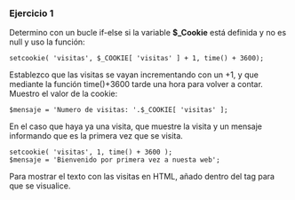 ### Ejercicio 1
Determino con un bucle if-else si la variable **$_Cookie** está definida y no es null y uso la función:

    setcookie( 'visitas', $_COOKIE[ 'visitas' ] + 1, time() + 3600); 
Establezco que las visitas se vayan incrementando con un +1, y que mediante la función time()+3600 tarde una hora para 
volver a contar. Muestro el valor de la cookie:
        
    $mensaje = 'Numero de visitas: '.$_COOKIE[ 'visitas' ];
En el caso que haya ya una visita, que muestre la visita y un mensaje informando que es la primera vez que se visita.

    setcookie( 'visitas', 1, time() + 3600 );
    $mensaje = 'Bienvenido por primera vez a nuesta web';

Para mostrar el texto con las visitas en HTML, añado <?php echo $mensaje;?> dentro del tag <body> para que se visualice. 
